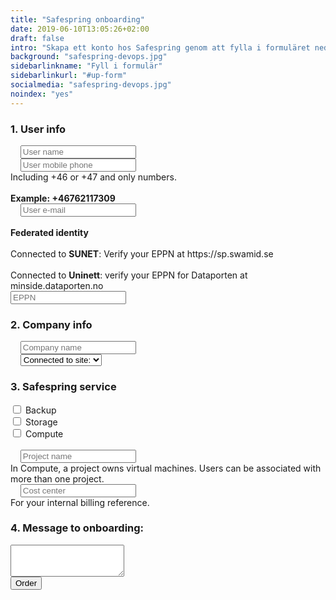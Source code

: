 ```yaml
---
title: "Safespring onboarding"
date: 2019-06-10T13:05:26+02:00
draft: false
intro: "Skapa ett konto hos Safespring genom att fylla i formuläret nedan. Skicka in formuläret en gång för varje kontakt som ska ha tillgång till projektet."
background: "safespring-devops.jpg"
sidebarlinkname: "Fyll i formulär"
sidebarlinkurl: "#up-form"
socialmedia: "safespring-devops.jpg"
noindex: "yes"
---
```





<form id="up-form" name="form_9549u7e1684dd398040e48eba9a75301a3ebf" action="https://power.upsales.com/api/external/formSubmit" method="POST">
    <h3>1. User info</h3>
    <div class="form"><i class="fas fa-user-tie"></i>&nbsp;&nbsp;&nbsp;
        <input maxlength="512" type="text" name="Contact.name" required="required" placeholder="User name">
    </div>
    <div class="form"><i class="fas fa-mobile-alt"></i>&nbsp;&nbsp;&nbsp;
        <input maxlength="512" type="text" name="Contact.cellPhone" required="required" placeholder="User mobile phone">
				<div class="tooltip"><i class="fas fa-info-circle"></i><span class="tooltiptext shadow-1">Including +46 or +47 and only numbers. <br><br><b>Example: +46762117309</b></span></div>
    </div>
    <div class="form"><i class="fas fa-envelope"></i>&nbsp;&nbsp;&nbsp;
        <input maxlength="512" type="email" id="up-email-input" autocomplete="off" name="Contact.email" required="required" placeholder="User e-mail">
    </div>
    <div class="form"><i class="fas fa-marker"></i>&nbsp;&nbsp;&nbsp;<div class="tooltip"><i class="fas fa-info-circle"></i><span class="tooltiptext shadow-1"><b>Federated identity</b><br><br>Connected to <b>SUNET</b>: Verify your EPPN at https://sp.swamid.se<br><br>Connected to <b>Uninett</b>: verify your EPPN for Dataporten at minside.dataporten.no</span></div>
        <input maxlength="512" type="text" name="Extra.1560240459285" required="required" placeholder="EPPN">
    </div>
    <h3>2. Company info</h3>
    <div class="form"><i class="fas fa-briefcase"></i>&nbsp;&nbsp;&nbsp;
        <input maxlength="512" type="text" id="up-client-name-input" name="Client.name" required="required" placeholder="Company name">
    </div>
    <div class="form"><i class="fas fa-user-tie"></i>&nbsp;&nbsp;&nbsp;
        <select name="Extra.1539933501590">
            <option>Connected to site:</option>
            <option value="None">None</option>
            <option value="Sunet">Sunet</option>
            <option value="Sunet sto3">Sunet sto3</option>
            <option value="Uninett">Uninett</option>
            <option value="Safespring SE">Safespring SE</option>
            <option value="Safespring NO">Safespring NO</option>
        </select>
    </div>
    <div>
        <script type="text/javascript">
            $(document).ready(function() {
                $('#checkBtn').click(function() {
                    checked = $("input[type=checkbox]:checked").length;
                    if (!checked) {
                        alert("Choose one or more services to access");
                        return false;
                    }
                });
            });
        </script>
        <h3>3. Safespring service</h3>
        <div class="inputGroup">
            <input id="Backup" type="checkbox" value="Backup" name="Extra.1540364264537">
            <label for="Backup">Backup</label>
        </div>
        <div class="inputGroup">
            <input id="Storage" type="checkbox" value="Storage" name="Extra.1540364264537">
            <label for="Storage">Storage</label>
        </div>
        <div class="inputGroup">
            <input id="Compute" type="checkbox" value="Compute" name="Extra.1540364264537">
            <label for="Compute">Compute</label>
        </div>
        <br>
    </div>
    <div class="form"><i class="fas fa-briefcase"></i>&nbsp;&nbsp;&nbsp;
        <input maxlength="512" type="text" id="up-client-name-input" name="Extra.1540364232585" placeholder="Project name">
        <div class="tooltip"><i class="fas fa-info-circle"></i><span class="tooltiptext shadow-1">In Compute, a project owns virtual machines. Users can be associated with more than one project.</span></div>
    </div>
    <div class="form"><i class="fas fa-briefcase"></i>&nbsp;&nbsp;&nbsp;
        <input maxlength="512" type="text" id="up-client-name-input" name="Extra.1540367554348" placeholder="Cost center">
        <div class="tooltip"><i class="fas fa-info-circle"></i><span class="tooltiptext shadow-1">For your internal billing reference.</span></div>
    </div>
    <div>
        <h3>4. Message to onboarding:</h3>
        <textarea maxlength="512" rows="3" name="Extra.1539933575785"></textarea>
    </div>
    <!-- REQUIRED FIELDS -->
    <input type="hidden" name="formCid" value="9549">
    <input type="hidden" name="formId" value="9549u7e1684dd398040e48eba9a75301a3ebf">
    <input type="hidden" name="isFrame" value="false">
    <input type="text" value="" name="validation" style="display: none;">
    <!-- END OF REQUIRED FIELDS -->
    <button type="submit" id="button">Order</button>
</form>
<script>
    (function() {
        var form = document.getElementById("up-form");
        if (form) {
            form.addEventListener("submit", function(ev) {
                var button = ev.target.querySelector("button[type=submit]");
                if (button) {
                    button.disabled = true;
                }
            });
        }
    })();
</script>
